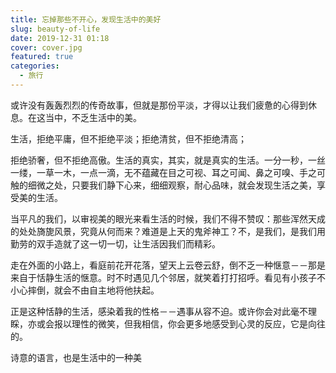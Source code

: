 ```yaml
---
title: 忘掉那些不开心，发现生活中的美好
slug: beauty-of-life
date: 2019-12-31 01:18
cover: cover.jpg
featured: true
categories:
  - 旅行
---
```


或许没有轰轰烈烈的传奇故事，但就是那份平淡，才得以让我们疲惫的心得到休息。在这当中，不乏生活中的美。

生活，拒绝平庸，但不拒绝平淡；拒绝清贫，但不拒绝清高；

拒绝骄奢，但不拒绝高傲。生活的真实，其实，就是真实的生活。一分一秒，一丝一缕，一草一木，一点一滴，无不蕴藏在目之可视、耳之可闻、鼻之可嗅、手之可触的细微之处，只要我们静下心来，细细观察，耐心品味，就会发现生活之美，享受美的生活。

当平凡的我们，以审视美的眼光来看生活的时候，我们不得不赞叹：那些浑然天成的处处旖旎风景，究竟从何而来？难道是上天的鬼斧神工？不，是我们，是我们用勤劳的双手造就了这一切一切，让生活因我们而精彩。

走在外面的小路上，看庭前花开花落，望天上云卷云舒，倒不乏一种惬意－－那是来自于恬静生活的惬意。时不时遇见几个邻居，就笑着打打招呼。看见有小孩子不小心摔倒，就会不由自主地将他扶起。

正是这种恬静的生活，感染着我的性格－－遇事从容不迫。或许你会对此毫不理睬，亦或会报以理性的微笑，但我相信，你会更多地感受到心灵的反应，它是向往的。

诗意的语言，也是生活中的一种美
